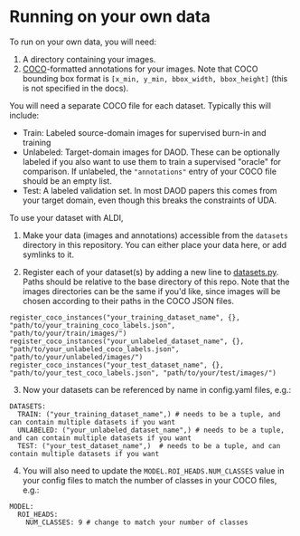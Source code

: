 # Running on your own data

To run on your own data, you will need:

1. A directory containing your images.
2. [COCO](https://docs.aws.amazon.com/rekognition/latest/customlabels-dg/md-coco-overview.html)-formatted annotations for your images. Note that COCO bounding box format is `[x_min, y_min, bbox_width, bbox_height]` (this is not specified in the docs).

You will need a separate COCO file for each dataset. Typically this will include:
- Train: Labeled source-domain images for supervised burn-in and training
- Unlabeled: Target-domain images for DAOD. These can be optionally labeled if you also want to use them to train a supervised "oracle" for comparison. If unlabeled, the `"annotations"` entry of your COCO file should be an empty list.
- Test: A labeled validation set. In most DAOD papers this comes from your target domain, even though this breaks the constraints of UDA.

To use your dataset with ALDI, 

1. Make your data (images and annotations) accessible from the `datasets` directory in this repository. You can either place your data here, or add symlinks to it.

2. Register each of your dataset(s) by adding a new line to [datasets.py](../aldi/datasets.py). Paths should be relative to the base directory of this repo. Note that the images directories can be the same if you'd like, since images will be chosen according to their paths in the COCO JSON files.

```
register_coco_instances("your_training_dataset_name", {}, "path/to/your_training_coco_labels.json", "path/to/your/train/images/")
register_coco_instances("your_unlabeled_dataset_name", {}, "path/to/your_unlabeled_coco_labels.json", "path/to/your/unlabeled/images/")
register_coco_instances("your_test_dataset_name", {}, "path/to/your_test_coco_labels.json", "path/to/your/test/images/")
```

3. Now your datasets can be referenced by name in config.yaml files, e.g.:

```
DATASETS:
  TRAIN: ("your_training_dataset_name",) # needs to be a tuple, and can contain multiple datasets if you want
  UNLABELED: ("your_unlabeled_dataset_name",) # needs to be a tuple, and can contain multiple datasets if you want
  TEST: ("your_test_dataset_name",)  # needs to be a tuple, and can contain multiple datasets if you want
```

4. You will also need to update the `MODEL.ROI_HEADS.NUM_CLASSES` value in your config files to match the number of classes in your COCO files, e.g.:

```
MODEL:
  ROI_HEADS:
    NUM_CLASSES: 9 # change to match your number of classes
```
